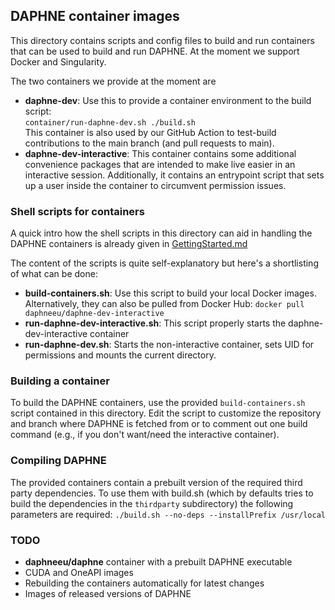 <!--
Copyright 2023 The DAPHNE Consortium

Licensed under the Apache License, Version 2.0 (the "License");
you may not use this file except in compliance with the License.
You may obtain a copy of the License at

http://www.apache.org/licenses/LICENSE-2.0

Unless required by applicable law or agreed to in writing, software
distributed under the License is distributed on an "AS IS" BASIS,
WITHOUT WARRANTIES OR CONDITIONS OF ANY KIND, either express or implied.
See the License for the specific language governing permissions and
limitations under the License.
-->

## DAPHNE container images

This directory contains scripts and config files to build and run containers 
that can be used to build and run DAPHNE. At the moment we support Docker and Singularity.

The two containers we provide at the moment are 
* **daphne-dev**: Use this to provide a container environment to the build script:<br/>
``container/run-daphne-dev.sh ./build.sh`` <br/>
This container is also used by our GitHub Action to test-build contributions to the main branch (and pull requests to main). 
* **daphne-dev-interactive**: This container contains some additional convenience packages that are intended to
make live easier in an interactive session. Additionally, it contains an entrypoint script that sets up 
a user inside the container to circumvent permission issues.

### Shell scripts for containers
A quick intro how the shell scripts in this directory can aid in handling the DAPHNE containers is already given
in [GettingStarted.md](../doc/GettingStarted.md)

The content of the scripts is quite self-explanatory but here's a shortlisting of what can be done:
* **build-containers.sh**: Use this script to build your local Docker images. Alternatively, they can also be pulled 
from Docker Hub: ``docker pull daphneeu/daphne-dev-interactive``
* **run-daphne-dev-interactive.sh**: This script properly starts the daphne-dev-interactive container
* **run-daphne-dev.sh**: Starts the non-interactive container, sets UID for permissions and mounts the current directory.

### Building a container
To build the DAPHNE containers, use the provided ``build-containers.sh`` script contained in this directory.
Edit the script to customize the repository and branch where DAPHNE is fetched from or to comment out one build command
(e.g., if you don't want/need the interactive container).

### Compiling DAPHNE 
The provided containers contain a prebuilt version of the required third party dependencies. To use them 
with build.sh (which by defaults tries to build the dependencies in the ``thirdparty`` subdirectory) the following parameters are required:
``./build.sh --no-deps --installPrefix /usr/local``

### TODO
* **daphneeu/daphne** container with a prebuilt DAPHNE executable
* CUDA and OneAPI images
* Rebuilding the containers automatically for latest changes
* Images of released versions of DAPHNE 
